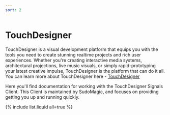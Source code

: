 ```yaml
---
sort: 2
---
```


# TouchDesigner

TouchDesigner is a visual development platform that equips you with the tools you need to create stunning realtime projects and rich user experiences. Whether you're creating interactive media systems, architectural projections, live music visuals, or simply rapid-prototyping your latest creative impulse, TouchDesigner is the platform that can do it all. You can learn more about TouchDesigner here - [TouchDesigner](https://derivative.ca/)

Here you'll find documentation for working with the TouchDesigner Signals Client. This Client is maintained by SudoMagic, and focuses on providing getting you up and running quickly. 

{% include list.liquid all=true %}

